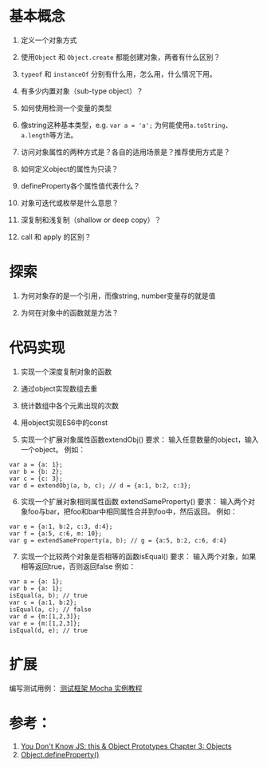 # 基本概念
1. 定义一个对象方式

2. 使用`Object` 和 `Object.create` 都能创建对象，两者有什么区别？

3. `typeof` 和 `instanceOf` 分别有什么用，怎么用，什么情况下用。

4. 有多少内置对象（sub-type object）？

5. 如何使用检测一个变量的类型

6. 像string这种基本类型，e.g. `var a = 'a';` 为何能使用`a.toString`、`a.length`等方法。

7. 访问对象属性的两种方式是？各自的适用场景是？推荐使用方式是？

8. 如何定义object的属性为只读？

9. defineProperty各个属性值代表什么？

10. 对象可迭代或枚举是什么意思？

11. 深复制和浅复制（shallow or deep copy）？

12. call 和 apply 的区别？

# 探索
1. 为何对象存的是一个引用，而像string, number变量存的就是值

2. 为何在对象中的函数就是方法？

# 代码实现
1. 实现一个深度复制对象的函数

2. 通过object实现数组去重

3. 统计数组中各个元素出现的次数

4. 用object实现ES6中的const

5. 实现一个扩展对象属性函数extendObj()
  要求： 输入任意数量的object，输入一个object。
  例如：
  ```
  var a = {a: 1};
  var b = {b: 2};
  var c = {c: 3};
  var d = extendObj(a, b, c); // d = {a:1, b:2, c:3};
  ```

6. 实现一个扩展对象相同属性函数 extendSameProperty()
  要求： 输入两个对象foo与bar，把foo和bar中相同属性合并到foo中，然后返回。
  例如：
  ```
  var e = {a:1, b:2, c:3, d:4};
  var f = {a:5, c:6, m: 10};
  var g = extendSameProperty(a, b); // g = {a:5, b:2, c:6, d:4}
  ```
7. 实现一个比较两个对象是否相等的函数isEqual()
  要求： 输入两个对象，如果相等返回true，否则返回false
  例如：
  ```
  var a = {a: 1};
  var b = {a: 1};
  isEqual(a, b); // true
  var c = {a:1, b:2};
  isEqual(a, c); // false
  var d = {m:[1,2,3]};
  var e = {m:[1,2,3]};
  isEqual(d, e); // true
  ```

# 扩展
编写测试用例： [测试框架 Mocha 实例教程](http://www.ruanyifeng.com/blog/2015/12/a-mocha-tutorial-of-examples.html)

# 参考：
1. [You Don't Know JS: this & Object Prototypes Chapter 3: Objects](https://github.com/getify/You-Dont-Know-JS/blob/master/this%20%26%20object%20prototypes/ch3.md)
2. [Object.defineProperty()](https://developer.mozilla.org/en-US/docs/Web/JavaScript/Reference/Global_Objects/Object/defineProperty)
